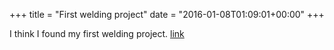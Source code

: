 +++
title = "First welding project"
date = "2016-01-08T01:09:01+00:00"
+++

I think I found my first welding project. <a href="http://www.lincolnelectric.com/en-us/support/welding-projects/Pages/biplane-detail.aspx">link</a>
			